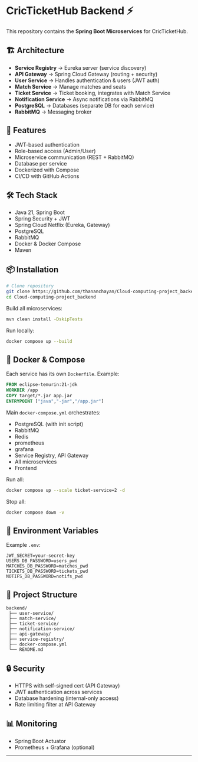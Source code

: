 # CricTicketHub Backend ⚡

This repository contains the **Spring Boot Microservices** for CricTicketHub.

## 🏗️ Architecture

- **Service Registry** → Eureka server (service discovery)
- **API Gateway** → Spring Cloud Gateway (routing + security)
- **User Service** → Handles authentication & users (JWT auth)
- **Match Service** → Manage matches and seats
- **Ticket Service** → Ticket booking, integrates with Match Service
- **Notification Service** → Async notifications via RabbitMQ
- **PostgreSQL** → Databases (separate DB for each service)
- **RabbitMQ** → Messaging broker

## 🚀 Features
- JWT-based authentication
- Role-based access (Admin/User)
- Microservice communication (REST + RabbitMQ)
- Database per service
- Dockerized with Compose
- CI/CD with GitHub Actions

## 🛠️ Tech Stack
- Java 21, Spring Boot 
- Spring Security + JWT
- Spring Cloud Netflix (Eureka, Gateway)
- PostgreSQL
- RabbitMQ
- Docker & Docker Compose
- Maven

## 📦 Installation

```bash
# Clone repository
git clone https://github.com/thananchayan/Cloud-computing-project_backend.git
cd Cloud-computing-project_backend
```

Build all microservices:

```bash
mvn clean install -DskipTests
```

Run locally:

```bash
docker compose up --build
```

## 🐳 Docker & Compose

Each service has its own `Dockerfile`. Example:

```dockerfile
FROM eclipse-temurin:21-jdk
WORKDIR /app
COPY target/*.jar app.jar
ENTRYPOINT ["java","-jar","/app.jar"]
```

Main `docker-compose.yml` orchestrates:
- PostgreSQL (with init script)
- RabbitMQ
- Redis 
- prometheus
- grafana
- Service Registry, API Gateway
- All microservices
- Frontend

Run all:

```bash
docker compose up --scale ticket-service=2 -d
```

Stop all:

```bash
docker compose down -v
```

## 🔑 Environment Variables
Example `.env`:

```env
JWT_SECRET=your-secret-key
USERS_DB_PASSWORD=users_pwd
MATCHES_DB_PASSWORD=matches_pwd
TICKETS_DB_PASSWORD=tickets_pwd
NOTIFS_DB_PASSWORD=notifs_pwd
```

## 📂 Project Structure

```
backend/
 ├── user-service/
 ├── match-service/
 ├── ticket-service/
 ├── notification-service/
 ├── api-gateway/
 ├── service-registry/
 ├── docker-compose.yml
 └── README.md
```

## 🔒 Security
- HTTPS with self-signed cert (API Gateway)
- JWT authentication across services
- Database hardening (internal-only access)
- Rate limiting filter at API Gateway

## 📊 Monitoring
- Spring Boot Actuator
- Prometheus + Grafana (optional)

---
